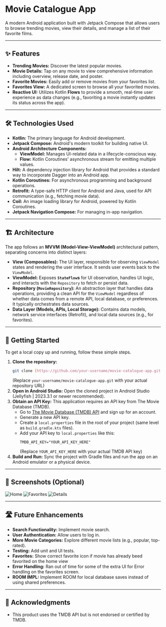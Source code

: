 # Movie Catalogue App

A modern Android application built with Jetpack Compose that allows users to browse trending movies, view their details, and manage a list of their favorite films.

---

## ✨ Features

* **Trending Movies:** Discover the latest popular movies.
* **Movie Details:** Tap on any movie to view comprehensive information including overview, release date, and poster.
* **Favorite Movies:** Easily add or remove movies from your favorites list.
* **Favorites View:** A dedicated screen to browse all your favorited movies.
* **Reactive UI:** Utilizes Kotlin **Flows** to provide a smooth, real-time user experience as data changes (e.g., favoriting a movie instantly updates its status across the app).

---

## 🛠️ Technologies Used

* **Kotlin:** The primary language for Android development.
* **Jetpack Compose:** Android's modern toolkit for building native UI.
* **Android Architecture Components:**
    * **ViewModel:** Manages UI-related data in a lifecycle-conscious way.
    * **Flow:** Kotlin Coroutines' asynchronous stream for emitting multiple values.
* **Hilt:** A dependency injection library for Android that provides a standard way to incorporate Dagger into an Android app.
* **Kotlin Coroutines:** For asynchronous programming and background operations.
* **Retrofit:** A type-safe HTTP client for Android and Java, used for API communication (e.g., fetching movie data).
* **Coil:** An image loading library for Android, powered by Kotlin Coroutines.
* **Jetpack Navigation Compose:** For managing in-app navigation.

---

## 🏗️ Architecture

The app follows an **MVVM (Model-View-ViewModel)** architectural pattern, separating concerns into distinct layers:

* **View (Composables):** The UI layer, responsible for observing `ViewModel` states and rendering the user interface. It sends user events back to the `ViewModel`.
* **ViewModel:** Exposes **`StateFlow`s** for UI observation, handles UI logic, and interacts with the `Repository` to fetch or persist data.
* **Repository (`MovieRepository`):** An abstraction layer that handles data operations, providing a clean API for the `ViewModel` regardless of whether data comes from a remote API, local database, or preferences. It typically orchestrates data sources.
* **Data Layer (Models, APIs, Local Storage):** Contains data models, network service interfaces (Retrofit), and local data sources (e.g., for favorites).

---

## 🚀 Getting Started

To get a local copy up and running, follow these simple steps.

1.  **Clone the repository:**
    ```bash
    git clone [https://github.com/your-username/movie-catalogue-app.git](https://github.com/your-username/movie-catalogue-app.git)
    ```
    (Replace `your-username/movie-catalogue-app.git` with your actual repository URL)
2.  **Open in Android Studio:**
    Open the cloned project in Android Studio (Jellyfish | 2023.3.1 or newer recommended).
3.  **Obtain an API Key:**
    This application requires an API key from The Movie Database (TMDB).
    * Go to [The Movie Database (TMDB) API](https://www.themoviedb.org/documentation/api) and sign up for an account.
    * Generate a new API key.
    * Create a `local.properties` file in the root of your project (same level as `build.gradle.kts` files).
    * Add your API key to `local.properties` like this:
        ```properties
        TMDB_API_KEY="YOUR_API_KEY_HERE"
        ```
        (Replace `YOUR_API_KEY_HERE` with your actual TMDB API key)
4.  **Build and Run:**
    Sync the project with Gradle files and run the app on an Android emulator or a physical device.

---

## 📸 Screenshots (Optional)
![Home](https://github.com/user-attachments/assets/8c51e221-8746-42c0-94cb-dcd059f83e2c)
![Favorites](https://github.com/user-attachments/assets/f0916cbc-8528-466a-b39f-82d38de6fb23)
![Details](https://github.com/user-attachments/assets/46cfc208-34d2-4f0c-8587-c44c86f1485e)

---

## 🛣️ Future Enhancements

* **Search Functionality:** Implement movie search.
* **User Authentication:** Allow users to log in.
* **More Movie Categories:** Explore different movie lists (e.g., popular, top-rated).
* **Testing:** Add unit and UI tests.
* **Favorites:** Show correct favorite icon if movie has already beed favorited on the home view
* **Error Handling:** Ran out of time for some of the extra UI for Error handling on the favorites screen.
* **ROOM IMPL:** Implement ROOM for local database saves instead of using shared preferences.

---

## 🙏 Acknowledgments

* This product uses the TMDB API but is not endorsed or certified by TMDB.
